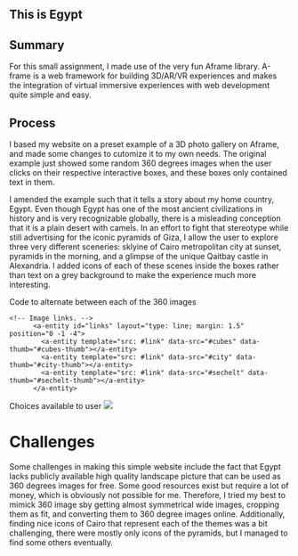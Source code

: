 ## This is Egypt

## Summary
For this small assignment, I made use of the very fun Aframe library. A-frame is a web framework for building 3D/AR/VR experiences and makes the integration of virtual immersive experiences with web development quite simple and easy.

## Process
I based my website on a preset example of a 3D photo gallery on Aframe, and made some changes to cutomize it to my own needs. The original example just showed some random 360 degrees images when the user clicks on their respective interactive boxes, and these boxes only contained text in them.

I amended the example such that it tells a story about my home country, Egypt. Even though Egypt has one of the most ancient civilizations in history and is very recognizable globally, there is a misleading conception that it is a plain desert with camels. In an effort to fight that stereotype while still advertising for the iconic pyramids of Giza, I allow the user to explore three very different sceneries: sklyine of Cairo metropolitan city at sunset, pyramids in the morning, and a glimpse of the unique Qaitbay castle in Alexandria.
I added icons of each of these scenes inside the boxes rather than text on a grey background to make the experience much more interesting.

Code to alternate between each of the 360 images
```
<!-- Image links. -->
      <a-entity id="links" layout="type: line; margin: 1.5" position="0 -1 -4">
        <a-entity template="src: #link" data-src="#cubes" data-thumb="#cubes-thumb"></a-entity>
        <a-entity template="src: #link" data-src="#city" data-thumb="#city-thumb"></a-entity>
        <a-entity template="src: #link" data-src="#sechelt" data-thumb="#sechelt-thumb"></a-entity>
      </a-entity>
```
Choices available to user
<img src="https://cdn.glitch.global/42245299-f247-4eb8-9b9f-baf336a35f45/Choices?v=1668964341498">

# Challenges
Some challenges in making this simple website include the fact that Egypt lacks publicly available high quality landscape picture that can be used as 360 degrees images for free. Some good resources exist but require a lot of money, which is obviously not possible for me. Therefore, I tried my best to mimick 360 image sby getting almost symmetrical wide images, cropping them as fit, and converting them to 360 degree images online. 
Additionally, finding nice icons of Cairo that represent each of the themes was a bit challenging, there were mostly only icons of the pyramids, but I managed to find some others eventually.
